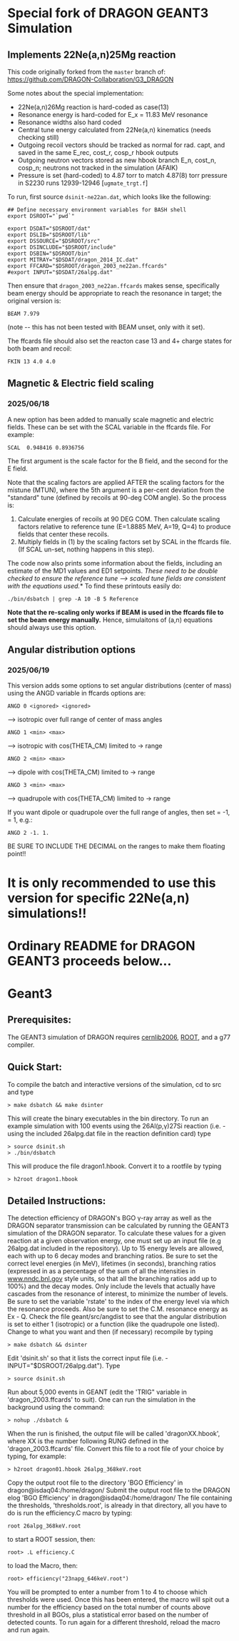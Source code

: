 # Special fork of DRAGON GEANT3 Simulation
## Implements 22Ne(a,n)25Mg reaction

This code originally forked from the `master` branch of:
https://github.com/DRAGON-Collaboration/G3_DRAGON

Some notes about the special implementation:
 - 22Ne(a,n)26Mg reaction is hard-coded as case(13)
 - Resonance energy is hard-coded for E_x = 11.83 MeV resonance
 - Resonance widths also hard coded
 - Central tune energy calculated from 22Ne(a,n) kinematics (needs checking still)
 - Outgoing recoil vectors should be tracked as normal for rad. capt, and saved in the same E_rec, cost_r, cosp_r hbook outputs
 - Outgoing neutron vectors stored as new hbook branch E_n, cost_n, cosp_n; neutrons not tracked in the simulation (AFAIK)
 - Pressure is set (hard-coded) to 4.87 torr to match 4.87(8) torr pressure in S2230 runs 12939-12946 [`ugmate_trgt.f`]

To run, first source `dsinit-ne22an.dat`, which looks like the following:
```
## Define necessary environment variables for BASH shell
export DSROOT="`pwd`"

export DSDAT="$DSROOT/dat"
export DSLIB="$DSROOT/lib"
export DSSOURCE="$DSROOT/src"
export DSINCLUDE="$DSROOT/include"
export DSBIN="$DSROOT/bin"
export MITRAY="$DSDAT/dragon_2014_IC.dat"
export FFCARD="$DSROOT/dragon_2003_ne22an.ffcards"
#export INPUT="$DSDAT/26alpg.dat"
```
Then ensure that `dragon_2003_ne22an.ffcards` makes sense, specifically
beam energy should be appropriate to reach the resonance in target; the
original version is:
```
BEAM 7.979
```
(note -- this has not been tested with BEAM unset, only with it set).

The ffcards file should also set the reacton case 13 and 4+ charge states
for both beam and recoil:
```
FKIN 13 4.0 4.0
```

## Magnetic & Electric field scaling
### 2025/06/18
A new option has been added to manually scale magnetic and electric fields.
These can be set with the SCAL variable in the ffcards file. For example:
```
SCAL  0.948416 0.8936756
```
The first argument is the scale factor for the B field, and the second for the E
field.

Note that the scaling factors are applied AFTER the scaling factors for the mistune
(MTUN), where the 5th argument is a per-cent deviation from the "standard" tune
(defined by recoils at 90-deg COM angle).  So the process is:
 1. Calculate energies of recoils at 90 DEG COM. Then calculate scaling factors
relative to reference tune (E=1.8885 MeV, A=19, Q=4) to produce fields that 
center these recoils.
 2. Multiply fields in (1) by the scaling factors set by SCAL in the ffcards file.
(If SCAL un-set, nothing happens in this step).

The code now also prints some information about the fields, including an estimate of
the MD1 values and ED1 setpoints. *These need to be double checked to ensure the
reference tune --> scaled tune fields are consistent with the equations used.**
To find these printouts easily do:
```
./bin/dsbatch | grep -A 10 -B 5 Reference
```
**Note that the re-scaling only works if BEAM is used in the ffcards file to set
the beam energy manually.** Hence, simulaitons of (a,n) equations should always use
this option.

## Angular distribution options
### 2025/06/19
This version adds some options to set angular distributions (center of mass)
using the ANGD variable in ffcards options are:
```
ANGD 0 <ignored> <ignored>
```
--> isotropic over full range of center of mass angles

```
ANGD 1 <min> <max>
```
--> isotropic with cos(THETA_CM) limited to <max> -> <min> range

```
ANGD 2 <min> <max>
```
--> dipole with cos(THETA_CM) limited to <max> -> <min> range

```
ANGD 3 <min> <max>
```
--> quadrupole with cos(THETA_CM) limited to <max> -> <min> range

If you want dipole or quadrupole over the full range of angles, then set <min> = -1, <max> = 1, e.g.:
```
ANGD 2 -1. 1.
```

BE SURE TO INCLUDE THE DECIMAL on the ranges to make them floating point!!


# **It is only recommended to use this version for specific 22Ne(a,n) simulations!!**

# Ordinary README for DRAGON GEANT3 proceeds below...


# Geant3

## Prerequisites:

The GEANT3 simulation of DRAGON requires [cernlib2006](http://cernlib.web.cern.ch/cernlib/index.html), [ROOT](https://root.cern.ch), and a g77 compiler.

## Quick Start:

To compile the batch and interactive versions of the simulation, cd to src and type
```
> make dsbatch && make dsinter
```

This will create the binary executables in the bin directory. To run an example simulation with 100 events using the 26Al(p,γ)27Si reaction
(i.e. - using the included 26alpg.dat file in the reaction definition card) type
```
> source dsinit.sh
> ./bin/dsbatch
```

This will produce the file dragon1.hbook. Convert it to a rootfile by typing
```
> h2root dragon1.hbook
```

## Detailed Instructions:

The detection efficiency of DRAGON's BGO γ-ray array as well as the DRAGON separator transmission can be calculated by running the GEANT3 
simulation of the DRAGON separator. To calculate these values for a given reaction at a given observation energy, one must set up an input 
file (e.g 26alpg.dat included in the repository). Up to 15 energy levels are allowed, each with up to 6 decay modes and branching ratios. 
Be sure to set the correct level energies (in MeV), lifetimes (in seconds), branching ratios (expressed in as a percentage of the sum of 
all the intensities in www.nndc.bnl.gov style units, so that all the branching ratios add up to 100%) and the decay modes. Only include 
the levels that actually have cascades from the resonance of interest, to minimize the number of levels. Be sure to set the variable 
'rstate' to the index of the energy level via which the resonance proceeds. Also be sure to set the C.M. resonance energy as Ex - Q. Check 
the file geant/src/angdist to see that the angular distribution is set to either 1 (isotropic) or a function (like the quadrupole one 
listed). Change to what you want and then (if necessary) recompile by typing
```
> make dsbatch && dsinter
```

Edit 'dsinit.sh' so that it lists the correct input file (i.e. - INPUT="$DSROOT/26alpg.dat"). Type 
```
> source dsinit.sh
```

Run about 5,000 events in GEANT (edit the 'TRIG" variable in 'dragon_2003.ffcards' to suit). One can run the simulation in the background 
using the command:
```
> nohup ./dsbatch &
```

When the run is finished, the output file will be called 'dragonXX.hbook', where XX is the number following RUNG defined in the
'dragon_2003.ffcards' file.  Convert this file to a root file of your choice by typing, for example:
```
> h2root dragon01.hbook 26alpg_368keV.root
```

Copy the output root file to the directory 'BGO Efficiency' in dragon@isdaq04:/home/dragon/
Submit the output root file to the DRAGON elog 'BGO Efficiency' in dragon@isdaq04:/home/dragon/
The file containing the thresholds, 'thresholds.root', is already in that directory, all you have to do is run the efficiency.C macro by 
typing:
```
root 26alpg_368keV.root
```

to start a ROOT session, then:
```
root> .L efficiency.C
```

to load the Macro, then:
```
root> efficiency("23napg_646keV.root")
```

You will be prompted to enter a number from 1 to 4 to choose which thresholds were used. Once this has been entered, the macro will spit 
out a number for the efficiency based on the total number of counts above threshold in all BGOs, plus a statistical error based on the 
number of detected counts. To run again for a different threshold, reload the macro and run again.


